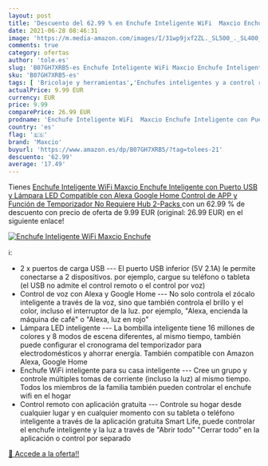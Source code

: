 ```yaml
---
layout: post
title: 'Descuento del 62.99 % en Enchufe Inteligente WiFi  Maxcio Enchufe'
date: 2021-06-28 08:46:31
image: 'https://m.media-amazon.com/images/I/31wp9jxf2ZL._SL500_._SL400_.jpg'
comments: true
category: ofertas
author: 'tole.es'
slug: 'B07GH7XRB5-es Enchufe Inteligente WiFi Maxcio Enchufe Inteligente con...'
sku: 'B07GH7XRB5-es'
tags: [ 'Bricolaje y herramientas','Enchufes inteligentes y a control remoto','Enchufes y accesorios','Instalación eléctrica','alexa','enchufe','google','home','inteligente','maxcio', ]
actualPrice: 9.99 EUR
currency: EUR
price: 9.99
comparePrice: 26.99 EUR
prodname: 'Enchufe Inteligente WiFi  Maxcio Enchufe Inteligente con Puerto USB y Lámpara LED  Compatible con Alexa  Google Home  Control de APP y Función de Temporizador  No Requiere Hub  2-Packs '
country: 'es'
flag: '🇪🇸'
brand: 'Maxcio'
buyurl: 'https://www.amazon.es/dp/B07GH7XRB5/?tag=tolees-21'
descuento: '62.99'
average: '17.49'
---
```


Tienes [Enchufe Inteligente WiFi  Maxcio Enchufe Inteligente con Puerto USB y Lámpara LED  Compatible con Alexa  Google Home  Control de APP y Función de Temporizador  No Requiere Hub  2-Packs ](https://www.amazon.es/dp/B07GH7XRB5/?tag=tolees-21) con un 62.99 % de descuento con precio de oferta de 9.99 EUR (original: 26.99 EUR) en el siguiente enlace!

[![Enchufe Inteligente WiFi  Maxcio Enchufe](https://m.media-amazon.com/images/I/31wp9jxf2ZL._SL500_._SL400_.jpg)](https://www.amazon.es/dp/B07GH7XRB5/?tag=tolees-21)

ℹ️:

- 2 x puertos de carga USB --- El puerto USB inferior (5V 2.1A) le permite conectarse a 2 dispositivos. por ejemplo, cargue su teléfono o tableta (el USB no admite el control remoto o el control por voz)
- Control de voz con Alexa y Google Home --- No solo controla el zócalo inteligente a través de la voz, sino que también controla el brillo y el color, incluso el interruptor de la luz. por ejemplo, "Alexa, encienda la máquina de café" o "Alexa, luz en rojo"
- Lámpara LED inteligente --- La bombilla inteligente tiene 16 millones de colores y 8 modos de escena diferentes, al mismo tiempo, también puede configurar el cronograma del temporizador para electrodomésticos y ahorrar energía. También compatible con Amazon Alexa, Google Home
- Enchufe WiFi inteligente para su casa inteligente --- Cree un grupo y controle múltiples tomas de corriente (incluso la luz) al mismo tiempo. Todos los miembros de la familia también pueden controlar el enchufe wifi en el hogar
- Control remoto con aplicación gratuita --- Controle su hogar desde cualquier lugar y en cualquier momento con su tableta o teléfono inteligente a través de la aplicación gratuita Smart Life, puede controlar el enchufe inteligente y la luz a través de "Abrir todo" "Cerrar todo" en la aplicación o control por separado

[🛒 Accede a la oferta!!](https://www.amazon.es/dp/B07GH7XRB5/?tag=tolees-21)
